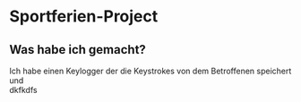 # Sportferien-Project

## Was habe ich gemacht?
Ich habe einen Keylogger der die Keystrokes von dem Betroffenen speichert und  
dkfkdfs
